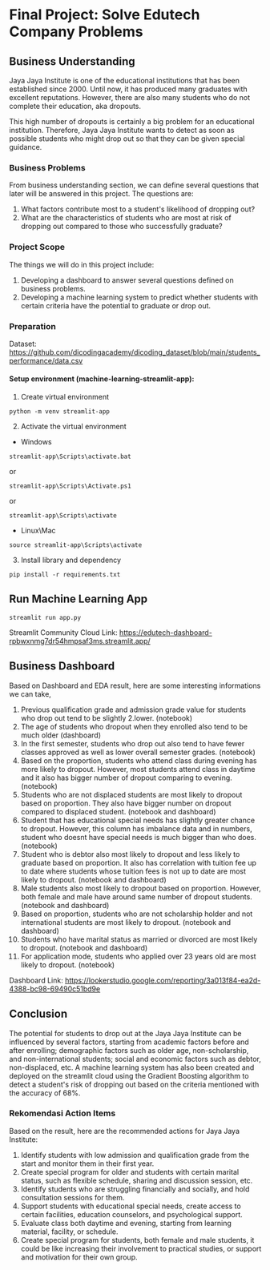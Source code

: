 # Final Project: Solve Edutech Company Problems

## Business Understanding
Jaya Jaya Institute is one of the educational institutions that has been established since 2000. Until now, it has produced many graduates with excellent reputations. However, there are also many students who do not complete their education, aka dropouts. 

This high number of dropouts is certainly a big problem for an educational institution. Therefore, Jaya Jaya Institute wants to detect as soon as possible students who might drop out so that they can be given special guidance.

### Business Problems
From business understanding section, we can define several questions that later will be answered in this project. The questions are:
1. What factors contribute most to a student's likelihood of dropping out?
2. What are the characteristics of students who are most at risk of dropping out compared to those who successfully graduate?

### Project Scope
The things we will do in this project include: 
1. Developing a dashboard to answer several questions defined on business problems. 
2. Developing a machine learning system to predict whether students with certain criteria have the potential to graduate or drop out.

### Preparation

Dataset: https://github.com/dicodingacademy/dicoding_dataset/blob/main/students_performance/data.csv

#### Setup environment (machine-learning-streamlit-app):
1. Create virtual environment

```
python -m venv streamlit-app
```

2. Activate the virtual environment

- Windows

```
streamlit-app\Scripts\activate.bat
```

or

```
streamlit-app\Scripts\Activate.ps1
```

or

```
streamlit-app\Scripts\activate
```

- Linux\Mac

```
source streamlit-app\Scripts\activate
```

3. Install library and dependency

```
pip install -r requirements.txt
```

## Run Machine Learning App

```
streamlit run app.py
```

Streamlit Community Cloud Link: https://edutech-dashboard-rpbwxnmg7dr54hmpsaf3ms.streamlit.app/

## Business Dashboard
Based on Dashboard and EDA result, here are some interesting informations we can take,
1. Previous qualification grade and admission grade value for students who drop out tend to be slightly 2.lower. (notebook)
2. The age of students who dropout when they enrolled also tend to be much older (dashboard)
3. In the first semester, students who drop out also tend to have fewer classes approved as well as lower overall semester grades. (notebook)
4. Based on the proportion, students who attend class during evening has more likely to dropout. However, most students attend class in daytime and it also has bigger number of dropout comparing to evening. (notebook)
5. Students who are not displaced students are most likely to dropout based on proportion. They also have bigger number on dropout compared to displaced student. (notebook and dashboard)
6. Student that has educational special needs has slightly greater chance to dropout. However, this column has imbalance data and in numbers, student who doesnt have special needs is much bigger than who does. (notebook)
7. Student who is debtor also most likely to dropout and less likely to graduate based on proportion. It also has correlation with tuition fee up to date where students whose tuition fees is not up to date are most likely to dropout. (notebook and dashboard)
8. Male students also most likely to dropout based on proportion. However, both female and male have around same number of dropout students. (notebook and dashboard)
9. Based on proportion, students who are not scholarship holder and not international students are most likely to dropout. (notebook and dashboard)
10. Students who have marital status as married or divorced are most likely to dropout. (notebook and dashboard)
11. For application mode, students who applied over 23 years old are most likely to dropout. (notebook)

Dashboard Link: https://lookerstudio.google.com/reporting/3a013f84-ea2d-4388-bc98-69490c51bd9e

## Conclusion
The potential for students to drop out at the Jaya Jaya Institute can be influenced by several factors, starting from academic factors before and after enrolling; demographic factors such as older age, non-scholarship, and non-international students; social and economic factors such as debtor, non-displaced, etc. A machine learning system has also been created and deployed on the streamlit cloud using the Gradient Boosting algorithm to detect a student's risk of dropping out based on the criteria mentioned with the accuracy of 68%.


### Rekomendasi Action Items
Based on the result, here are the recommended actions for Jaya Jaya Institute:
1. Identify students with low admission and qualification grade from the start and monitor them in their first year.
2. Create special program for older and students with certain marital status, such as flexible schedule, sharing and discussion session, etc.
3. Identify students who are struggling financially and socially, and hold consultation sessions for them.
4. Support students with educational special needs, create access to certain facilities, education counselors, and psychological support.
5. Evaluate class both daytime and evening, starting from learning material, facility, or schedule.
6. Create special program for students, both female and male students, it could be like increasing their involvement to practical studies, or support and motivation for their own group.